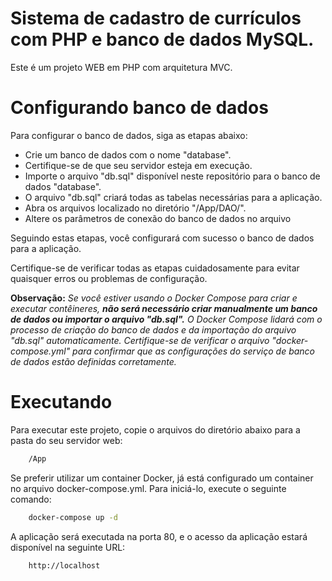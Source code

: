 # Sistema de cadastro de currículos com PHP e banco de dados MySQL.

Este é um projeto WEB em PHP com arquitetura MVC.

# Configurando banco de dados

Para configurar o banco de dados, siga as etapas abaixo:

- Crie um banco de dados com o nome "database".
- Certifique-se de que seu servidor esteja em execução.
- Importe o arquivo "db.sql" disponível neste repositório para o banco de dados "database". 
- O arquivo "db.sql" criará todas as tabelas necessárias para a aplicação.
- Abra os arquivos localizado no diretório "/App/DAO/".
- Altere os parâmetros de conexão do banco de dados no arquivo 


Seguindo estas etapas, você configurará com sucesso o banco de dados para a aplicação. 

Certifique-se de verificar todas as etapas cuidadosamente para evitar quaisquer erros ou problemas de configuração.

**Observação:** *Se você estiver usando o Docker Compose para criar e executar contêineres, **não será necessário criar manualmente um banco de dados ou importar o arquivo "db.sql".** O Docker Compose lidará com o processo de criação do banco de dados e da importação do arquivo "db.sql" automaticamente. Certifique-se de verificar o arquivo "docker-compose.yml" para confirmar que as configurações do serviço de banco de dados estão definidas corretamente.*

# Executando

Para executar este projeto, copie o arquivos do diretório abaixo para a pasta do seu servidor web:
```bash
    /App
```

Se preferir utilizar um container Docker, já está configurado um container no arquivo docker-compose.yml. 
Para iniciá-lo, execute o seguinte comando:

```bash
    docker-compose up -d
```

A aplicação será executada na porta 80, e o acesso da aplicação estará disponível na seguinte URL:

```bash
    http://localhost
```
